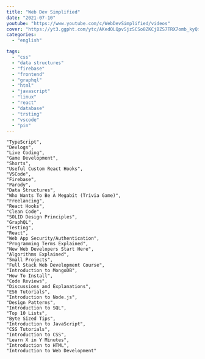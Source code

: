 ```yaml
---
title: "Web Dev Simplified"
date: "2021-07-10"
youtube: "https://www.youtube.com/c/WebDevSimplified/videos"
cover: "https://yt3.ggpht.com/ytc/AKedOLQpvSjzSCSo8ZKCjBZS7TRX7omb_kyQirh2zgEY=s88-c-k-c0x00ffffff-no-rj"
categories:
  - "english"

tags:
  - "css"
  - "data structures"
  - "firebase"
  - "frontend"
  - "graphql"
  - "html"
  - "javascript"
  - "linux"
  - "react"
  - "database"
  - "trsting"
  - "vscode"
  - "pin"
---
```


    "TypeScript",
    "Devlogs",
    "Live Coding",
    "Game Development",
    "Shorts",
    "Useful Custom React Hooks",
    "VSCode",
    "Firebase",
    "Parody",
    "Data Structures",
    "Who Wants To Be A Megabit (Trivia Game)",
    "Freelancing",
    "React Hooks",
    "Clean Code",
    "SOLID Design Principles",
    "GraphQL",
    "Testing",
    "React",
    "Web App Security/Authentication",
    "Programming Terms Explained",
    "New Web Developers Start Here",
    "Algorithms Explained",
    "Small Projects",
    "Full Stack Web Development Course",
    "Introduction to MongoDB",
    "How To Install",
    "Code Reviews",
    "Discussions and Explanations",
    "ES6 Tutorials",
    "Introduction to Node.js",
    "Design Patterns",
    "Introduction to SQL",
    "Top 10 Lists",
    "Byte Sized Tips",
    "Introduction to JavaScript",
    "CSS Tutorials",
    "Introduction to CSS",
    "Learn X in Y Minutes",
    "Introduction to HTML",
    "Introduction to Web Development"
